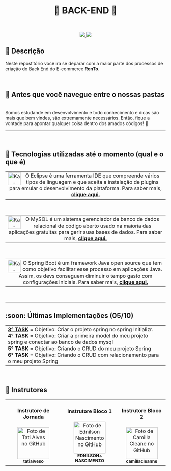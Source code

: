 <h1 align="CENTER">🚧 BACK-END 🚧</h1>
   <br>

   <p align="center">
       <a href="https://github.com/RenToGen">
        <img src="https://img.shields.io/github/last-commit/RenToGen/Back-End?color=black%20&label=Ultimo%20commit&logo=github&style=flat-square"/>
        </a>
        <img src="https://img.shields.io/github/contributors/RenToGen/Back-End?color=black%20&label=Contribuidores&logo=github&style=flat-square"/>
        </p>
    
## :memo: Descrição
Neste repostitório você ira se deparar com a maior parte dos processos de criação do Back End do E-commerce **RenTo**. 
  
<br>
  
## :round_pushpin: Antes que você navegue entre o nossas pastas 
<br>
Somos estudande em desenvolvimento e todo conhecimento e dicas são mais que bem vindes, são extremamente necessários. Então, fique a vontade para apontar qualquer coisa dentro dos amados códigos! 🥰

<br>
<hr size="3">
<br>

## :wrench: Tecnologias utilizadas até o momento (qual e o que é)
<table>
  <tr>
    <td align="center"> 
      <img align="left" alt="Ka-Java" height="40" width="40" src="https://user-images.githubusercontent.com/11943860/46922575-7017cf80-cfe1-11e8-845a-0cd198fb546c.png"/>
O Eclipse é uma ferramenta IDE que compreende vários tipos de linguagem e que aceita a instalação de plugins para emular o desenvolvimento da plataforma. Para saber mais, <a href="https://www.devmedia.com.br/conhecendo-o-eclipse-uma-apresentacao-detalhada-da-ide/25589/"><b>clique aqui.</b>
  </sub>
      </a>
    </td>
  </tr>
</table>
<br>

<table>
  <tr>
    <td align="center"> 
<img align="left" alt="Ka-Mysql" height="40" width="40" src="https://img.icons8.com/fluency/48/000000/mysql-logo.png"/>
O MySQL é um sistema gerenciador de banco de dados relacional de código aberto usado na maioria das aplicações gratuitas para gerir suas bases de dados. Para saber mais, <a href="https://rockcontent.com/br/blog/mysql/"><b>clique aqui.</b>
       </sub>
      </a>
    </td>
  </tr>
</table>
<br>
<table>
  <tr>
    <td align="center"> <img align="left" alt="Ka-Spring" height="40" width="40" src="https://img.icons8.com/color/48/000000/spring-logo.png"/>
O Spring Boot é um framework Java open source que tem como objetivo facilitar esse processo em aplicações Java. Assim, os devs conseguem diminuir o tempo gasto com configurações iniciais. Para saber mais, <a href="https://www.devmedia.com.br/spring-boot-simplificando-o-spring/31979"><b>clique aqui.</b>
 </sub>
      </a>
    </td>
  </tr>
</table>
<br>

<hr size="2">

<h2 align="left">:soon: Últimas Implementações (05/10) </h2>
     
<table>
  <tr>
    <td align="left"> 
      <a align="left" href="https://docs.google.com/document/d/1ftRYYV84tIUJFpVlPTz3IpgBj25ExoZfN5N65hZOJmY/edit"><b>3° TASK</b></a> = Objetivo: Criar o projeto spring no spring Initializr. <br>
     <a align="left" href="https://docs.google.com/document/d/1ftRYYV84tIUJFpVlPTz3IpgBj25ExoZfN5N65hZOJmY/edit"><b>4° TASK</b></a> = Objetivo: Criar a primeira model do meu projeto spring e conectar ao banco de dados mysql <br>
        <b>5° TASK</b></a> = Objetivo: Criando o CRUD do meu projeto Spring<br>
        <b>6° TASK</b></a> = Objetivo: Criando o CRUD com relacionamento para o meu projeto Spring
    </h5>
<br>
  </sub>
      </a>
    </td>
  </tr>
</table>
<br>



## :handshake: Instrutores
<table>
  <tr>
    <td align="center">
      <h4>Instrutore de Jornada</h4>
      <a href="http://github.com/tatialveso">
        <img src="https://avatars.githubusercontent.com/u/56259137?v=4" width="100px;" alt="Foto de Tati Alves no GitHub"/><br>
        <sub>
          <b>tatialveso</b>
        </sub>
      </a>
    </td>
    <td align="center">
      <h4>Instrutore Bloco 1</h4>
      <a href="https://github.com/EDNILSON-NASCIMENTO">
        <img src="https://avatars.githubusercontent.com/u/57823621?v=4" width="100px;" alt="Foto de Ednilson Nascimento no GitHub"/><br>
        <sub>
          <b>EDNILSON-NASCIMENTO</b>
        </sub>
      </a>
    </td>
     </td>
    <td align="center">
      <h4>Instrutore Bloco 2</h4>
      <a href="https://github.com/camillacleanne">
        <img src="https://avatars.githubusercontent.com/u/57760132?v=4" width="100px;" alt="Foto de Camilla Cleane no GitHub"/><br>
        <sub>
          <b>camillacleanne</b>
        </sub>
      </a>
    </td>
  </tr>  
</table>


<br>
